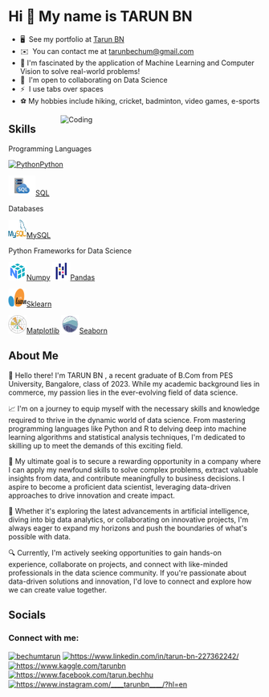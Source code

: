 
Hi 👋 My name is TARUN BN
================================



* 🖥️  See my portfolio at [Tarun BN](https://github.com/tarunbechum)
* ✉️  You can contact me at [tarunbechum@gmail.com](mailto:tarunbechum@gmail.com)
* 🔭  I'm fascinated by the application of Machine Learning and Computer Vision to solve real-world problems!
* 🤝  I'm open to collaborating on Data Science
* ⚡  I use tabs over spaces
* ⚽  My hobbies include hiking, cricket, badminton, video games, e-sports

<img align="right" alt="Coding" width="400" src="https://camo.githubusercontent.com/7de37139d0b4c1ce40865e799b446c0e963a3dd8fb68d239707237c40604fa3d/68747470733a2f2f63646e2e6472696262626c652e636f6d2f75736572732f3733303730332f73637265656e73686f74732f363538313234332f6176656e746f2e676966">




## Skills

Programming Languages
<p align="left">
<a href="https://www.python.org/" target="_blank" rel="noreferrer"><img src="https://raw.githubusercontent.com/danielcranney/readme-generator/main/public/icons/skills/python-colored.svg" width="36" height="36" alt="Python" />Python</a>

<a href="" target="_blank" rel="noreferrer"><img src="https://raw.githubusercontent.com/krakshak/krakshak/main/icons/Azure SQL Managed Instance.svg" width="54" height="40" alt="SQL" />SQL</a>


Databases
<p align="left">
<a href="https://www.mysql.com" target="_blank" rel="noreferrer"><img src="https://raw.githubusercontent.com/krakshak/krakshak/main/icons/mysql-official.svg" width="36" height="36" alt="MySQL" />MySQL</a>


Python Frameworks for Data Science
<p align="left">
<a href="https://numpy.org" target="_blank" rel="noreferrer"><img src="https://raw.githubusercontent.com/krakshak/krakshak/main/icons/icons8-numpy.svg" width="36" height="36" alt="Numpy" />Numpy</a>
<a href="https://pandas.pydata.org" target="_blank" rel="noreferrer"><img src="https://raw.githubusercontent.com/krakshak/krakshak/main/icons/icons8-pandas.svg" width="36" height="36" alt="Pandas" />Pandas</a>

<a href="https://scikit-learn.org/stable/" target="_blank" rel="noreferrer"><img src="https://raw.githubusercontent.com/krakshak/krakshak/main/icons/scikit-learn-seeklogo.com.svg" width="36" height="36" alt="Scikit-Learn" />Sklearn</a>


<a href="https://matplotlib.org" target="_blank" rel="noreferrer"><img src="https://raw.githubusercontent.com/krakshak/krakshak/main/icons/Matplotlib_icon.svg.png" width="36" height="36" alt="Matplotlib" />Matplotlib</a>
<a href="https://seaborn.pydata.org" target="_blank" rel="noreferrer"><img src="https://raw.githubusercontent.com/krakshak/krakshak/main/icons/seaborn.svg" width="36" height="36" alt="Seaborn" />Seaborn</a>
</p>




## About Me
👋 Hello there! I'm TARUN BN , a recent graduate of B.Com from PES University, Bangalore, class of 2023. While my academic background lies in commerce, my passion lies in the ever-evolving field of data science.

📈 I'm on a journey to equip myself with the necessary skills and knowledge required to thrive in the dynamic world of data science. From mastering programming languages like Python and R to delving deep into machine learning algorithms and statistical analysis techniques, I'm dedicated to skilling up to meet the demands of this exciting field.

💼 My ultimate goal is to secure a rewarding opportunity in a company where I can apply my newfound skills to solve complex problems, extract valuable insights from data, and contribute meaningfully to business decisions. I aspire to become a proficient data scientist, leveraging data-driven approaches to drive innovation and create impact.

🌟 Whether it's exploring the latest advancements in artificial intelligence, diving into big data analytics, or collaborating on innovative projects, I'm always eager to expand my horizons and push the boundaries of what's possible with data.

🔍 Currently, I'm actively seeking opportunities to gain hands-on experience, collaborate on projects, and connect with like-minded professionals in the data science community. If you're passionate about data-driven solutions and innovation, I'd love to connect and explore how we can create value together.


## Socials

<h3 align="left">Connect with me:</h3>
<p align="left">
<a href="https://twitter.com/bechumtarun" target="blank"><img align="center" src="https://raw.githubusercontent.com/rahuldkjain/github-profile-readme-generator/master/src/images/icons/Social/twitter.svg" alt="bechumtarun" height="30" width="40" /></a>
<a href="https://linkedin.com/in/https://www.linkedin.com/in/tarun-bn-227362242/" target="blank"><img align="center" src="https://raw.githubusercontent.com/rahuldkjain/github-profile-readme-generator/master/src/images/icons/Social/linked-in-alt.svg" alt="https://www.linkedin.com/in/tarun-bn-227362242/" height="30" width="40" /></a>
<a href="https://kaggle.com/https://www.kaggle.com/tarunbn" target="blank"><img align="center" src="https://raw.githubusercontent.com/rahuldkjain/github-profile-readme-generator/master/src/images/icons/Social/kaggle.svg" alt="https://www.kaggle.com/tarunbn" height="30" width="40" /></a>
<a href="https://fb.com/https://www.facebook.com/tarun.bechhu" target="blank"><img align="center" src="https://raw.githubusercontent.com/rahuldkjain/github-profile-readme-generator/master/src/images/icons/Social/facebook.svg" alt="https://www.facebook.com/tarun.bechhu" height="30" width="40" /></a>
<a href="https://instagram.com/https://www.instagram.com/____tarunbn____/?hl=en" target="blank"><img align="center" src="https://raw.githubusercontent.com/rahuldkjain/github-profile-readme-generator/master/src/images/icons/Social/instagram.svg" alt="https://www.instagram.com/____tarunbn____/?hl=en" height="30" width="40" /></a>
</p>
